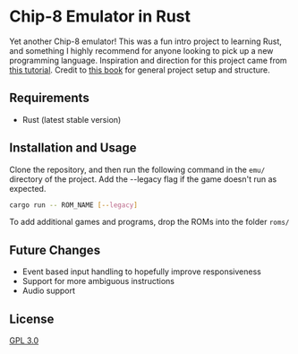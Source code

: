 # Chip-8 Emulator in Rust
Yet another Chip-8 emulator! This was a fun intro project to learning Rust, and something I highly recommend for anyone looking to pick up a new programming language. Inspiration and direction for this project came from [this tutorial](https://tobiasvl.github.io/blog/write-a-chip-8-emulator/). Credit to [this book](https://github.com/aquova/chip8-book) for general project setup and structure.

## Requirements

- Rust (latest stable version)

## Installation and Usage

 Clone the repository, and then run the following command in the ```emu/``` directory of the project. Add the --legacy flag if the game doesn't run as expected.
 
```sh
cargo run -- ROM_NAME [--legacy]
```

To add additional games and programs, drop the ROMs into the folder ```roms/```

## Future Changes

- Event based input handling to hopefully improve responsiveness
- Support for more ambiguous instructions
- Audio support

## License

[GPL 3.0](https://choosealicense.com/licenses/gpl-3.0/)
